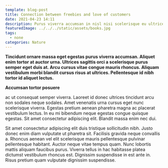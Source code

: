```yaml
---
template: blog-post
title: Connection between freebies and love of customers
date: 2021-04-23 14:11
description: Purus viverra accumsan in nisl nisi scelerisque eu ultrices vitae.
featuredImage: ../../../static/assets/books.jpg
tags:
  - none
categories: Nature
---
```


**Tincidunt ornare massa eget egestas purus viverra accumsan. Aliquet enim tortor at auctor urna. Ultrices sagittis orci a scelerisque purus semper eget duis at. Arcu cursus vitae congue mauris rhoncus. Aliquam vestibulum morbi blandit cursus risus at ultrices. Pellentesque id nibh tortor id aliquet lectus.**

**Accumsan tortor posuere**

ac ut consequat semper viverra. Laoreet id donec ultrices tincidunt arcu non sodales neque sodales. Amet venenatis urna cursus eget nunc scelerisque viverra. Egestas pretium aenean pharetra magna ac placerat vestibulum lectus. In eu mi bibendum neque egestas congue quisque egestas. Sit amet consectetur adipiscing elit. Blandit massa enim nec dui.

Sit amet consectetur adipiscing elit duis tristique sollicitudin nibh. Justo donec enim diam vulputate ut pharetra sit. Facilisis gravida neque convallis a. Rhoncus aenean vel elit scelerisque mauris pellentesque pulvinar pellentesque habitant. Auctor neque vitae tempus quam. Nunc lobortis mattis aliquam faucibus purus. Viverra tellus in hac habitasse platea dictumst vestibulum rhoncus est. Dignissim suspendisse in est ante in. Risus pretium quam vulputate dignissim suspendisse.
